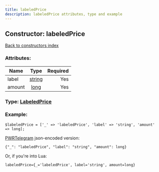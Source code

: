 ```yaml
---
title: labeledPrice
description: labeledPrice attributes, type and example
---
```

## Constructor: labeledPrice  
[Back to constructors index](index.md)



### Attributes:

| Name     |    Type       | Required |
|----------|:-------------:|---------:|
|label|[string](../types/string.md) | Yes|
|amount|[long](../types/long.md) | Yes|



### Type: [LabeledPrice](../types/LabeledPrice.md)


### Example:

```
$labeledPrice = ['_' => 'labeledPrice', 'label' => 'string', 'amount' => long];
```  

[PWRTelegram](https://pwrtelegram.xyz) json-encoded version:

```
{"_": "labeledPrice", "label": "string", "amount": long}
```


Or, if you're into Lua:  


```
labeledPrice={_='labeledPrice', label='string', amount=long}

```


